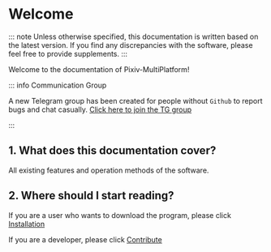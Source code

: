 # Welcome

::: note
Unless otherwise specified, this documentation is written based on the latest version. If you find any discrepancies with the software, please feel free to provide supplements.
:::

Welcome to the documentation of Pixiv-MultiPlatform!

::: info Communication Group

A new Telegram group has been created for people without `Github` to report bugs and chat casually. [Click here to join the TG group](https://t.me/+n_xsrc1Z590xNTY9)

:::

## 1. What does this documentation cover?

All existing features and operation methods of the software.

## 2. Where should I start reading?

If you are a user who wants to download the program, please click [Installation](docs/main/install.md)

If you are a developer, please click [Contribute](docs/dev/contribute.md)
